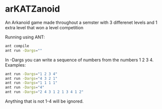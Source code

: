 # arKATZanoid
An Arkanoid game made throughout a semster with 3 differenet levels and 1 extra level that won a level competition 

Running using ANT:
 ```sh
ant compile
ant run -Dargs=""
```
In -Dargs you can write a sequence of numbers from the numbers 1 2 3 4.
Examples:
 ```sh
ant run -Dargs="1 2 3 4"
ant run -Dargs="4 3 2 1"
ant run -Dargs="1 1 1 1"
ant run -Dargs="4"
ant run -Dargs="2 4 3 1 2 1 3 4 1 2"
```
Anything that is not 1-4 will be ignored.
